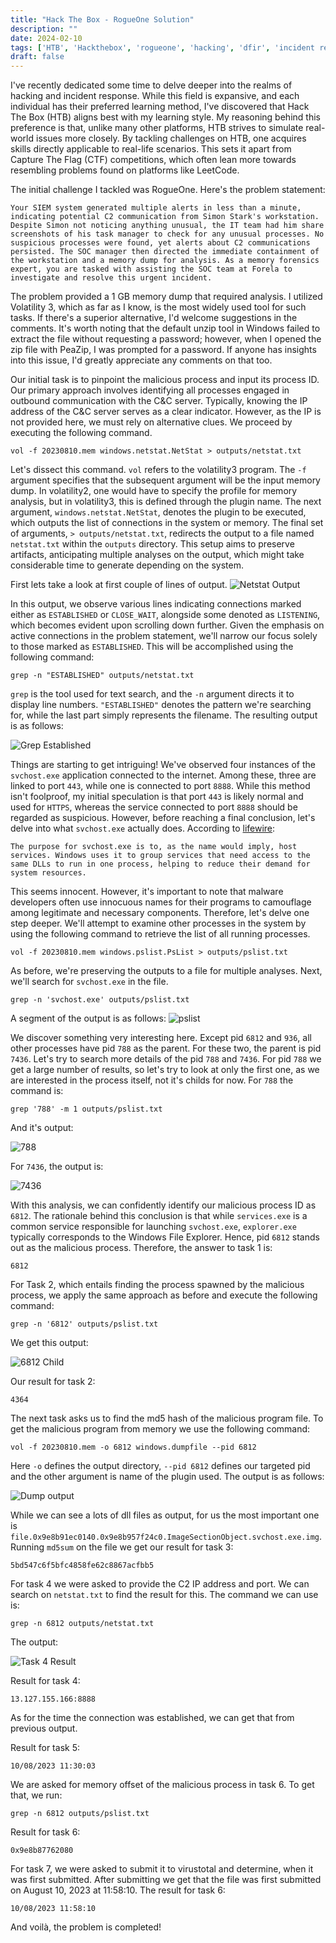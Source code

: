 ```yaml
---
title: "Hack The Box - RogueOne Solution"
description: ""
date: 2024-02-10
tags: ['HTB', 'Hackthebox', 'rogueone', 'hacking', 'dfir', 'incident response']
draft: false
---
```


I've recently dedicated some time to delve deeper into the realms of hacking and incident response. While this field is expansive, and each individual has their preferred learning method, I've discovered that Hack The Box (HTB) aligns best with my learning style. My reasoning behind this preference is that, unlike many other platforms, HTB strives to simulate real-world issues more closely. By tackling challenges on HTB, one acquires skills directly applicable to real-life scenarios. This sets it apart from Capture The Flag (CTF) competitions, which often lean more towards resembling problems found on platforms like LeetCode.

The initial challenge I tackled was RogueOne. Here's the problem statement:

`Your SIEM system generated multiple alerts in less than a minute, indicating potential C2 communication from Simon Stark's workstation. Despite Simon not noticing anything unusual, the IT team had him share screenshots of his task manager to check for any unusual processes. No suspicious processes were found, yet alerts about C2 communications persisted. The SOC manager then directed the immediate containment of the workstation and a memory dump for analysis. As a memory forensics expert, you are tasked with assisting the SOC team at Forela to investigate and resolve this urgent incident.`

The problem provided a 1 GB memory dump that required analysis. I utilized Volatility 3, which as far as I know, is the most widely used tool for such tasks. If there's a superior alternative, I'd welcome suggestions in the comments. It's worth noting that the default unzip tool in Windows failed to extract the file without requesting a password; however, when I opened the zip file with PeaZip, I was prompted for a password. If anyone has insights into this issue, I'd greatly appreciate any comments on that too.

Our initial task is to pinpoint the malicious process and input its process ID. Our primary approach involves identifying all processes engaged in outbound communication with the C&C server. Typically, knowing the IP address of the C&C server serves as a clear indicator. However, as the IP is not provided here, we must rely on alternative clues. We proceed by executing the following command.

`vol -f 20230810.mem windows.netstat.NetStat > outputs/netstat.txt`

Let's dissect this command. `vol` refers to the volatility3 program. The `-f` argument specifies that the subsequent argument will be the input memory dump. In volatility2, one would have to specify the profile for memory analysis, but in volatility3, this is defined through the plugin name. The next argument, `windows.netstat.NetStat`, denotes the plugin to be executed, which outputs the list of connections in the system or memory. The final set of arguments, `> outputs/netstat.txt`, redirects the output to a file named `netstat.txt` within the `outputs` directory. This setup aims to preserve artifacts, anticipating multiple analyses on the output, which might take considerable time to generate depending on the system.

First lets take a look at first couple of lines of output.
![Netstat Output](/images/Netstat.jpg)

In this output, we observe various lines indicating connections marked either as `ESTABLISHED` or `CLOSE_WAIT`, alongside some denoted as `LISTENING`, which becomes evident upon scrolling down further.
Given the emphasis on active connections in the problem statement, we'll narrow our focus solely to those marked as `ESTABLISHED`. This will be accomplished using the following command:

`grep -n "ESTABLISHED" outputs/netstat.txt`

`grep` is the tool used for text search, and the `-n` argument directs it to display line numbers. `"ESTABLISHED"` denotes the pattern we're searching for, while the last part simply represents the filename. The resulting output is as follows:

![Grep Established](/images/grep_established.jpg)

Things are starting to get intriguing! We've observed four instances of the `svchost.exe` application connected to the internet. Among these, three are linked to port `443`, while one is connected to port `8888`. While this method isn't foolproof, my initial speculation is that port `443` is likely normal and used for `HTTPS`, whereas the service connected to port `8888` should be regarded as suspicious. However, before reaching a final conclusion, let's delve into what `svchost.exe` actually does. According to [lifewire](https://www.lifewire.com/scvhost-exe-4174462):

`The purpose for svchost.exe is to, as the name would imply, host services. Windows uses it to group services that need access to the same DLLs to run in one process, helping to reduce their demand for system resources.`

This seems innocent. However, it's important to note that malware developers often use innocuous names for their programs to camouflage among legitimate and necessary components. Therefore, let's delve one step deeper. We'll attempt to examine other processes in the system by using the following command to retrieve the list of all running processes.

`vol -f 20230810.mem windows.pslist.PsList > outputs/pslist.txt`

As before, we're preserving the outputs to a file for multiple analyses. Next, we'll search for `svchost.exe` in the file.

`grep -n 'svchost.exe' outputs/pslist.txt`

A segment of the output is as follows:
![pslist](/images/pslist.jpg)

We discover something very interesting here. Except pid `6812` and `936`, all other processes have pid `788` as the parent. For these two, the parent is pid `7436`. Let's try to search more details of the pid `788` and `7436`. For pid `788` we get a large number of results, so let's try to look at only the first one, as we are interested in the process itself, not it's childs for now. For `788` the command is:

`grep '788' -m 1 outputs/pslist.txt`

And it's output:

![788](/images/788.jpg)

For `7436`, the output is:

![7436](/images/7436.jpg)

With this analysis, we can confidently identify our malicious process ID as `6812`. The rationale behind this conclusion is that while `services.exe` is a common service responsible for launching `svchost.exe`, `explorer.exe` typically corresponds to the Windows File Explorer. Hence, pid `6812` stands out as the malicious process. Therefore, the answer to task 1 is:

`6812`

For Task 2, which entails finding the process spawned by the malicious process, we apply the same approach as before and execute the following command:

`grep -n '6812' outputs/pslist.txt`

We get this output:

![6812 Child](/images/6812.jpg)

Our result for task 2:

`4364`

The next task asks us to find the md5 hash of the malicious program file. To get the malicious program from memory we use the following command:

`vol -f 20230810.mem -o 6812 windows.dumpfile --pid 6812`

Here `-o` defines the output directory, `--pid 6812` defines our targeted pid and the other argument is name of the plugin used. The output is as follows:

![Dump output](/images/6812_dump.jpg)

While we can see a lots of dll files as output, for us the most important one is `file.0x9e8b91ec0140.0x9e8b957f24c0.ImageSectionObject.svchost.exe.img`. Running `md5sum` on the file we get our result for task 3:

`5bd547c6f5bfc4858fe62c8867acfbb5`

For task 4 we were asked to provide the C2 IP address and port. We can search on `netstat.txt` to find the result for this. The command we can use is:

`grep -n 6812 outputs/netstat.txt`

The output:

![Task 4 Result](/images/task_4.jpg)

Result for task 4:

`13.127.155.166:8888`

As for the time the connection was established, we can get that from previous output.

Result for task 5:

`10/08/2023 11:30:03`

We are asked for memory offset of the malicious process in task 6. To get that, we run:

`grep -n 6812 outputs/pslist.txt`

Result for task 6:

`0x9e8b87762080`

For task 7, we were asked to submit it to virustotal and determine, when it was first submitted. After submitting we get that the file was first submitted on August 10, 2023 at 11:58:10. The result for task 6:

`10/08/2023 11:58:10`

And voilà, the problem is completed! 